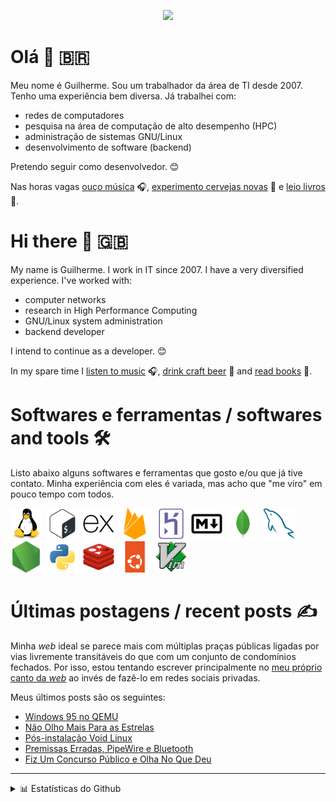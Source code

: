 <p align="center">
<img src="https://web.archive.org/web/20091026213750im_/http://www.geocities.com/carolyn6813/ImageFile/TypingComputer.gif" />
</p>

# Olá 👋 🇧🇷

Meu nome é Guilherme. Sou um trabalhador da área de TI desde 2007. Tenho uma experiência bem diversa. Já trabalhei com:

* redes de computadores
* pesquisa na área de computação de alto desempenho (HPC)
* administração de sistemas GNU/Linux
* desenvolvimento de software (backend)

Pretendo seguir como desenvolvedor. 😊

Nas horas vagas [ouço música](https://www.last.fm/user/gmgall) 🎧, [experimento cervejas novas](https://untappd.com/user/gmgall) 🍺 e [leio livros](https://gmgall.net/books) 📖.

# Hi there 👋 🇬🇧

My name is Guilherme. I work in IT since 2007. I have a very diversified experience. I've worked with:

* computer networks
* research in High Performance Computing
* GNU/Linux system administration
* backend developer

I intend to continue as a developer. 😊

In my spare time I [listen to music](https://www.last.fm/user/gmgall) 🎧, [drink craft beer](https://untappd.com/user/gmgall) 🍺 and [read books](https://gmgall.net/books) 📖.

# Softwares e ferramentas / softwares and tools 🛠️

Listo abaixo alguns softwares e ferramentas que gosto e/ou que já tive contato. Minha experiência com eles é variada, mas acho que "me viro" em pouco tempo com todos.

<div>
 <img src="https://github.com/devicons/devicon/blob/master/icons/linux/linux-original.svg" title="Linux" alt="Linux" width="50" height="50" />&nbsp;
 <img src="https://github.com/devicons/devicon/blob/master/icons/bash/bash-original.svg" title="Bash" alt="Bash" width="50" height="50" />&nbsp;
 <img src="https://github.com/devicons/devicon/blob/master/icons/express/express-original.svg" title="Express" alt="Express" width="50" height="50" />&nbsp;
 <img src="https://github.com/devicons/devicon/blob/master/icons/firebase/firebase-plain.svg" title="Firebase" alt="Firebase" width="50" height="50" />&nbsp;
 <img src="https://github.com/devicons/devicon/blob/master/icons/heroku/heroku-original.svg" title="Heroku" alt="Heroku" width="50" height="50" />&nbsp;
 <img src="https://github.com/devicons/devicon/blob/master/icons/markdown/markdown-original.svg" title="Markdown" alt="Markdown" width="50" height="50" />&nbsp;
 <img src="https://github.com/devicons/devicon/blob/master/icons/mongodb/mongodb-original.svg" title="MongoDB" alt="MongoDB" width="50" height="50" />&nbsp;
 <img src="https://github.com/devicons/devicon/blob/master/icons/mysql/mysql-original.svg" title="MySQL" alt="MySQL" width="50" height="50" />&nbsp;
 <img src="https://github.com/devicons/devicon/blob/master/icons/nodejs/nodejs-original.svg" title="Node.js" alt="Node.js" width="50" height="50" />&nbsp;
 <img src="https://github.com/devicons/devicon/blob/master/icons/python/python-original.svg" title="Python" alt="Python" width="50" height="50" />&nbsp;
 <img src="https://github.com/devicons/devicon/blob/master/icons/redis/redis-original.svg" title="Redis" alt="Redis" width="50" height="50" />&nbsp;
 <img src="https://github.com/devicons/devicon/blob/master/icons/ubuntu/ubuntu-plain.svg" title="Ubuntu" alt="Ubuntu" width="50" height="50" />&nbsp;
 <img src="https://github.com/devicons/devicon/blob/master/icons/vim/vim-original.svg" title="Vim" alt="Vim" width="50" height="50" />&nbsp;
</div>

# Últimas postagens / recent posts ✍️

Minha *web* ideal se parece mais com múltiplas praças públicas ligadas por vias livremente transitáveis do que com um conjunto de condomínios fechados. Por isso, estou tentando escrever principalmente no [meu próprio canto da *web*](https://www.gmgall.net/) ao invés de fazê-lo em redes sociais privadas.

Meus últimos posts são os seguintes:
<!-- BLOG-POST-LIST:START -->
- [Windows 95 no QEMU](https://gmgall.net/blog/windows-95-qemu/)
- [Não Olho Mais Para as Estrelas](https://gmgall.net/blog/nao-olho-mais-para-as-estrelas/)
- [Pós-instalação Void Linux](https://gmgall.net/blog/pos-instalacao-void-linux/)
- [Premissas Erradas, PipeWire e Bluetooth](https://gmgall.net/blog/premissas-erradas-pipewire-e-bluetooth/)
- [Fiz Um Concurso Público e Olha No Que Deu](https://gmgall.net/blog/fiz-um-concurso-e-olha-no-que-deu/)
<!-- BLOG-POST-LIST:END -->

---------

<details>
 <summary>📊 Estatísticas do Github</summary>
 <p align="center"> <img src="https://github-readme-stats.vercel.app/api?username=gmgall&show_icons=true&theme=transparent" alt="Estatísticas do GitHub" />
</details>

<!--
**gmgall/gmgall** is a ✨ _special_ ✨ repository because its `README.md` (this file) appears on your GitHub profile.

Here are some ideas to get you started:

- 🔭 I’m currently working on ...
- 🌱 I’m currently learning ...
- 👯 I’m looking to collaborate on ...
- 🤔 I’m looking for help with ...
- 💬 Ask me about ...
- 📫 How to reach me: ...
- 😄 Pronouns: ...
- ⚡ Fun fact: ...
-->
